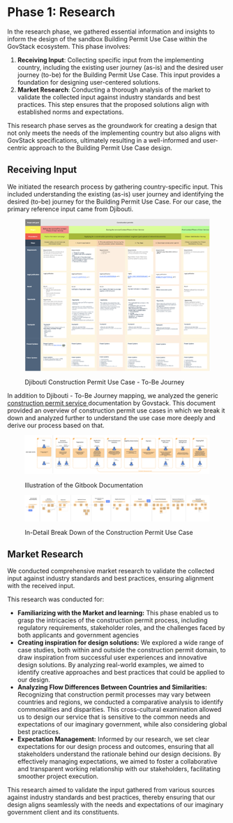 # Phase 1: Research

In the research phase, we gathered essential information and insights to inform the design of the sandbox Building Permit Use Case within the GovStack ecosystem. This phase involves:

1. **Receiving Input**: Collecting specific input from the implementing country, including the existing user journey (as-is) and the desired user journey (to-be) for the Building Permit Use Case. This input provides a foundation for designing user-centered solutions.
2. **Market Research**: Conducting a thorough analysis of the market to validate the collected input against industry standards and best practices. This step ensures that the proposed solutions align with established norms and expectations.

This research phase serves as the groundwork for creating a design that not only meets the needs of the implementing country but also aligns with GovStack specifications, ultimately resulting in a well-informed and user-centric approach to the Building Permit Use Case design.

## Receiving Input

We initiated the research process by gathering country-specific input. This included understanding the existing (as-is) user journey and identifying the desired (to-be) journey for the Building Permit Use Case. For our case, the primary reference input came from Djibouti.

<figure><img src="../../../.gitbook/assets/image 3.png" alt=""><figcaption><p>Djibouti Construction Permit Use Case - To-Be Journey</p></figcaption></figure>

In addition to Djibouti - To-Be Journey mapping, we analyzed the generic [construction permit service ](https://app.gitbook.com/o/pxmRWOPoaU8fUAbbcrus/s/YLLEfCKTnmzAMDSDzJJH/\~/changes/33/product-use-case/urb-1-construction-permit-service#contributors)documentation by Govstack. This document provided an overview of construction permit use cases in which we break it down and analyzed further to understand the use case more deeply and derive our process based on that.



<div>

<figure><img src="../../../.gitbook/assets/Desktop - 2.png" alt=""><figcaption><p>Illustration of the Gitbook Documentation</p></figcaption></figure>

 

<figure><img src="../../../.gitbook/assets/Desktop - 3.png" alt=""><figcaption><p>In-Detail Break Down of the Construction Permit Use Case</p></figcaption></figure>

</div>

## Market Research

We conducted comprehensive market research to validate the collected input against industry standards and best practices, ensuring alignment with the received input.

This research was conducted for:

* **Familiarizing with the Market and learning:** This phase enabled us to grasp the intricacies of the construction permit process, including regulatory requirements, stakeholder roles, and the challenges faced by both applicants and government agencies
* **Creating inspiration for design solutions:** We explored a wide range of case studies, both within and outside the construction permit domain, to draw inspiration from successful user experiences and innovative design solutions. By analyzing real-world examples, we aimed to identify creative approaches and best practices that could be applied to our design.
* **Analyzing Flow Differences Between Countries and Similarities:** Recognizing that construction permit processes may vary between countries and regions, we conducted a comparative analysis to identify commonalities and disparities. This cross-cultural examination allowed us to design our service that is sensitive to the common needs and expectations of our imaginary government, while also considering global best practices.
* **Expectation Management:** Informed by our research, we set clear expectations for our design process and outcomes, ensuring that all stakeholders understand the rationale behind our design decisions. By effectively managing expectations, we aimed to foster a collaborative and transparent working relationship with our stakeholders, facilitating smoother project execution.

This research aimed to validate the input gathered from various sources against industry standards and best practices, thereby ensuring that our design aligns seamlessly with the needs and expectations of our imaginary government client and its constituents.
